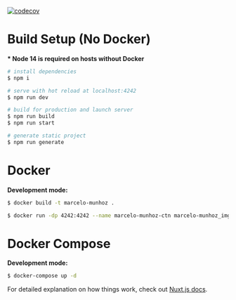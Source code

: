 [![codecov](https://codecov.io/gh/hiMunhoz/marcelo-munhoz/branch/develop/graph/badge.svg?token=${CODECOV_BADGE_TK})](https://codecov.io/gh/hiMunhoz/marcelo-munhoz)

# Build Setup (No Docker)

**\* Node 14 is required on hosts without Docker**

```bash
# install dependencies
$ npm i

# serve with hot reload at localhost:4242
$ npm run dev

# build for production and launch server
$ npm run build
$ npm run start

# generate static project
$ npm run generate
```

# Docker

**Development mode:**

```bash
$ docker build -t marcelo-munhoz .

$ docker run -dp 4242:4242 --name marcelo-munhoz-ctn marcelo-munhoz_img sh -c "npm run dev"
```

# Docker Compose

**Development mode:**

```bash
$ docker-compose up -d
```

For detailed explanation on how things work, check out [Nuxt.js docs](https://nuxtjs.org).
